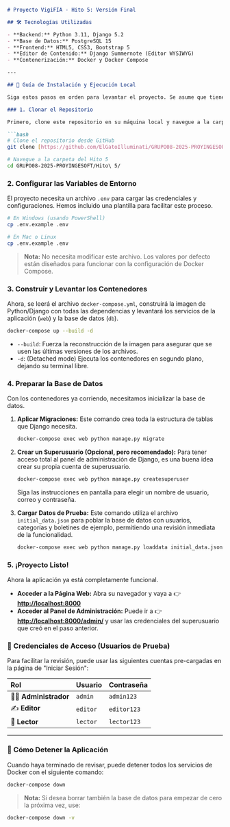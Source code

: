 ````md
# Proyecto VigiFIA - Hito 5: Versión Final

## 🛠️ Tecnologías Utilizadas

- **Backend:** Python 3.11, Django 5.2
- **Base de Datos:** PostgreSQL 15
- **Frontend:** HTML5, CSS3, Bootstrap 5
- **Editor de Contenido:** Django Summernote (Editor WYSIWYG)
- **Contenerización:** Docker y Docker Compose

---

## 🚀 Guía de Instalación y Ejecución Local

Siga estos pasos en orden para levantar el proyecto. Se asume que tiene **Docker Desktop** instalado y en ejecución.

### 1. Clonar el Repositorio

Primero, clone este repositorio en su máquina local y navegue a la carpeta correcta.

```bash
# Clone el repositorio desde GitHub
git clone [https://github.com/ElGatoIlluminati/GRUPO08-2025-PROYINGESOFT.git](https://github.com/ElGatoIlluminati/GRUPO08-2025-PROYINGESOFT.git)

# Navegue a la carpeta del Hito 5
cd GRUPO08-2025-PROYINGESOFT/Hito\ 5/
````

### 2\. Configurar las Variables de Entorno

El proyecto necesita un archivo `.env` para cargar las credenciales y configuraciones. Hemos incluido una plantilla para facilitar este proceso.

```bash
# En Windows (usando PowerShell)
cp .env.example .env

# En Mac o Linux
cp .env.example .env
```

> **Nota:** No necesita modificar este archivo. Los valores por defecto están diseñados para funcionar con la configuración de Docker Compose.

### 3\. Construir y Levantar los Contenedores

Ahora, se leerá el archivo `docker-compose.yml`, construirá la imagen de Python/Django con todas las dependencias y levantará los servicios de la aplicación (`web`) y la base de datos (`db`).

```bash
docker-compose up --build -d
```

  - `--build`: Fuerza la reconstrucción de la imagen para asegurar que se usen las últimas versiones de los archivos.
  - `-d`: (Detached mode) Ejecuta los contenedores en segundo plano, dejando su terminal libre.

### 4\. Preparar la Base de Datos

Con los contenedores ya corriendo, necesitamos inicializar la base de datos.

1.  **Aplicar Migraciones:** Este comando crea toda la estructura de tablas que Django necesita.

    ```bash
    docker-compose exec web python manage.py migrate
    ```

2.  **Crear un Superusuario (Opcional, pero recomendado):** Para tener acceso total al panel de administración de Django, es una buena idea crear su propia cuenta de superusuario.

    ```bash
    docker-compose exec web python manage.py createsuperuser
    ```

    Siga las instrucciones en pantalla para elegir un nombre de usuario, correo y contraseña.

3.  **Cargar Datos de Prueba:** Este comando utiliza el archivo `initial_data.json` para poblar la base de datos con usuarios, categorías y boletines de ejemplo, permitiendo una revisión inmediata de la funcionalidad.

    ```bash
    docker-compose exec web python manage.py loaddata initial_data.json
    ```

### 5\. ¡Proyecto Listo\!

Ahora la aplicación ya está completamente funcional.

  - **Acceder a la Página Web:** Abra su navegador y vaya a 👉 **[http://localhost:8000](https://www.google.com/search?q=http://localhost:8000)**
  - **Acceder al Panel de Administración:** Puede ir a 👉 **[http://localhost:8000/admin/](https://www.google.com/search?q=http://localhost:8000/admin/)** y usar las credenciales del superusuario que creó en el paso anterior.

### 🔑 Credenciales de Acceso (Usuarios de Prueba)

Para facilitar la revisión, puede usar las siguientes cuentas pre-cargadas en la página de "Iniciar Sesión":

| Rol | Usuario | Contraseña |
| :--- | :--- | :--- |
| 🧑‍💻 **Administrador** | `admin` | `admin123` |
| ✍️ **Editor** | `editor` | `editor123` |
| 📖 **Lector** | `lector` | `lector123` |

-----

### 🛑 Cómo Detener la Aplicación

Cuando haya terminado de revisar, puede detener todos los servicios de Docker con el siguiente comando:

```bash
docker-compose down
```

> **Nota:** Si desea borrar también la base de datos para empezar de cero la próxima vez, use:

```bash
docker-compose down -v
```
